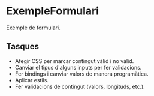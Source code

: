 # ExempleFormulari

Exemple de formulari.

## Tasques

- Afegir CSS per marcar contingut vàlid i no vàlid.
- Canviar el tipus d'alguns inputs per fer validacions.
- Fer bindings i canviar valors de manera programàtica.
- Aplicar estils.
- Fer validacions de contingut (valors, longituds, etc.).
